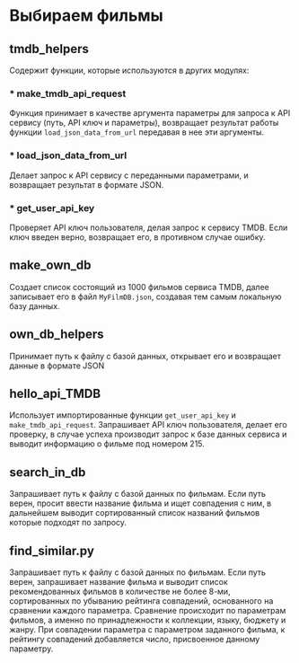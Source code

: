 # Выбираем фильмы

## tmdb_helpers
Содержит функции, которые используются в других модулях:

### * make_tmdb_api_request
Функция принимает в качестве аргумента параметры для запроса к API сервису 
(путь, API ключ и параметры), возвращает результат работы функции
`load_json_data_from_url` передавая в нее эти аргументы.

### * load_json_data_from_url
Делает запрос к API сервису с переданными параметрами, и возвращает результат в формате JSON.

### * get_user_api_key
Проверяет API ключ пользователя, делая запрос к сервису TMDB. Если ключ введен 
верно, возвращает его, в противном случае ошибку.

## make_own_db
Создает список состоящий из 1000 фильмов сервиса TMDB, далее записывает его в
файл `MyFilmDB.json`, создавая тем самым локальную базу данных. 

## own_db_helpers
Принимает путь к файлу с базой данных, открывает его и возвращает данные в формате JSON

## hello_api_TMDB
Использует импортированные функции `get_user_api_key` и `make_tmdb_api_request`.
Запрашивает API ключ пользователя, делает его проверку, в случае успеха производит 
запрос к базе данных сервиса и выводит информацию о фильме под номером 215.

## search_in_db
Запрашивает путь к файлу с базой данных по фильмам. Если путь верен, просит ввести
название фильма и ищет совпадения с ним, в дальнейшем выводит сортированный список 
названий фильмов которые подходят по запросу. 
 
## find_similar.py
Запрашивает путь к файлу с базой данных по фильмам. Если путь верен, запрашивает название 
фильма и выводит список рекомендованных фильмов в количестве не более 8-ми, сортированных по убыванию 
рейтинга совпадений, основанного на сравнении каждого параметра. Сравнение происходит 
по параметрам фильмов, а именно по принадлежности к коллекции, языку, бюджету и жанру. При совпадении 
параметра с параметром заданного фильма, к рейтингу совпадений добавляется число, присвоенное данному параметру.
